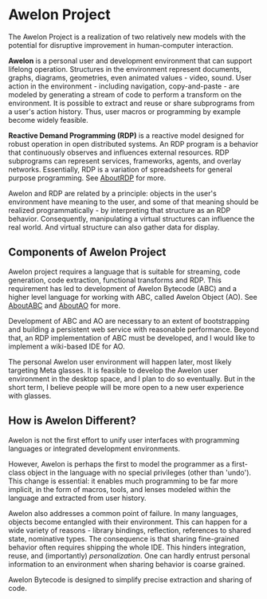 # Awelon Project

The Awelon Project is a realization of two relatively new models with the potential for disruptive improvement in human-computer interaction. 

**Awelon** is a personal user and development environment that can support lifelong operation. Structures in the environment represent documents, graphs, diagrams, geometries, even animated values - video, sound. User action in the environment - including navigation, copy-and-paste - are modeled by generating a stream of code to perform a transform on the environment. It is possible to extract and reuse or share subprograms from a user's action history. Thus, user macros or programming by example become widely feasible.

**Reactive Demand Programming (RDP)** is a reactive model designed for robust operation in open distributed systems. An RDP program is a behavior that continuously observes and influences external resources. RDP subprograms can represent services, frameworks, agents, and overlay networks. Essentially, RDP is a variation of spreadsheets for general purpose programming. See [AboutRDP](AboutRDP.md) for more. 

Awelon and RDP are related by a principle: objects in the user's environment have meaning to the user, and some of that meaning should be realized programmatically - by interpreting that structure as an RDP behavior. Consequently, manipulating a virtual structures can influence the real world. And virtual structure can also gather data for display.

## Components of Awelon Project

Awelon project requires a language that is suitable for streaming, code generation, code extraction, functional transforms and RDP. This requirement has led to development of Awelon Bytecode (ABC) and a higher level language for working with ABC, called Awelon Object (AO). See [AboutABC](AboutABC.md) and [AboutAO](AboutAO.md) for more.

Development of ABC and AO are necessary to an extent of bootstrapping and building a persistent web service with reasonable performance. Beyond that, an RDP implementation of ABC must be developed, and I would like to implement a wiki-based IDE for AO.

The personal Awelon user environment will happen later, most likely targeting Meta glasses. It is feasible to develop the Awelon user environment in the desktop space, and I plan to do so eventually. But in the short term, I believe people will be more open to a new user experience with glasses.

## How is Awelon Different?

Awelon is not the first effort to unify user interfaces with programming languages or integrated development environments.

However, Awelon is perhaps the first to model the programmer as a first-class object in the language with no special privileges (other than 'undo'). This change is essential: it enables much programming to be far more implicit, in the form of macros, tools, and lenses modeled within the language and extracted from user history. 

Awelon also addresses a common point of failure. In many languages, objects become entangled with their environment. This can happen for a wide variety of reasons - library bindings, reflection, references to shared state, nominative types. The consequence is that sharing fine-grained behavior often requires shipping the whole IDE. This hinders integration, reuse, and (importantly) *personalization*. One can hardly entrust personal information to an environment when sharing behavior is coarse grained.

Awelon Bytecode is designed to simplify precise extraction and sharing of code. 



